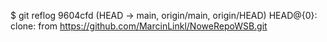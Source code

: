 $ git reflog
9604cfd (HEAD -> main, origin/main, origin/HEAD) HEAD@{0}: clone: from https://github.com/MarcinLinkl/NoweRepoWSB.git
